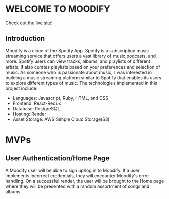 # WELCOME TO MOODIFY

Check out the [live site](https://moodify-13eb.onrender.com/)!

## Introduction ##

Moodify is a clone of the Spotify App. Spotify is a subscription music streaming service that offers users a vast library of music,podcasts, and more. Spotify users can view tracks, albums, and playlists of different artists. It also curates playlists based on your preferences and selection of music. As someone who is passionate about music, I was interested in building a music streaming platform similar to Spotify that enables its users to explore different types of music. The technologies implemented in this project include:

- Languages: Javascript, Ruby, HTML, and CSS
- Frontend: React-Redux
- Database: PostgreSQL
- Hosting: Render
- Asset Storage: AWS Simple Cloud Storage(S3)

# MVPs

## User Authentication/Home Page ##

A Moodify user will be able to sign up/log in to Moodify. If a user implements incorrect credentials, they will encounter Moodify's error handling. On a successful render, the user will be brought to the Home page where they will be presented with a random assortment of songs and albums.



